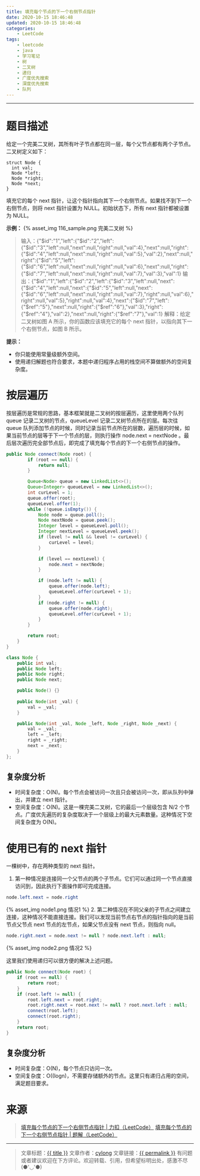 ```yaml
---
title: 填充每个节点的下一个右侧节点指针
date: 2020-10-15 18:46:48
updated: 2020-10-15 18:46:48
categories:
    - LeetCode
tags:
    - leetcode
    - java
    - 学习笔记
    - 树
    - 二叉树
    - 递归
    - 广度优先搜索
    - 深度优先搜索
    - 队列
---
```

---

# 题目描述

给定一个完美二叉树，其所有叶子节点都在同一层，每个父节点都有两个子节点。二叉树定义如下：
```
struct Node {
  int val;
  Node *left;
  Node *right;
  Node *next;
}
```
填充它的每个 next 指针，让这个指针指向其下一个右侧节点。如果找不到下一个右侧节点，则将 next 指针设置为 NULL。初始状态下，所有 next 指针都被设置为 NULL。

**示例：**
{% asset_img 116_sample.png 完美二叉树 %}

> 输入：{"$id":"1","left":{"$id":"2","left":{"$id":"3","left":null,"next":null,"right":null,"val":4},"next":null,"right":{"$id":"4","left":null,"next":null,"right":null,"val":5},"val":2},"next":null,"right":{"$id":"5","left":{"$id":"6","left":null,"next":null,"right":null,"val":6},"next":null,"right":{"$id":"7","left":null,"next":null,"right":null,"val":7},"val":3},"val":1}
> 输出：{"$id":"1","left":{"$id":"2","left":{"$id":"3","left":null,"next":{"$id":"4","left":null,"next":{"$id":"5","left":null,"next":{"$id":"6","left":null,"next":null,"right":null,"val":7},"right":null,"val":6},"right":null,"val":5},"right":null,"val":4},"next":{"$id":"7","left":{"$ref":"5"},"next":null,"right":{"$ref":"6"},"val":3},"right":{"$ref":"4"},"val":2},"next":null,"right":{"$ref":"7"},"val":1}
> 解释：给定二叉树如图 A 所示，你的函数应该填充它的每个 next 指针，以指向其下一个右侧节点，如图 B 所示。

**提示：**
* 你只能使用常量级额外空间。
* 使用递归解题也符合要求，本题中递归程序占用的栈空间不算做额外的空间复杂度。

<!-- more -->

# 按层遍历

按层遍历是常规的思路，基本框架就是二叉树的按层遍历，这里使用两个队列 queue 记录二叉树的节点，queueLevel 记录二叉树节点所在的层。每次往 queue 队列添加节点的时候，同时记录当前节点所在的层数，遍历层的时候，如果当前节点的层等于下一个节点的层，则执行操作 node.next = nextNode 。最后层次遍历完全部节点后，即完成了填充每个节点的下一个右侧节点的操作。

```java
public Node connect(Node root) {
        if (root == null) {
            return null;
        }

        Queue<Node> queue = new LinkedList<>();
        Queue<Integer> queueLevel = new LinkedList<>();
        int curLevel = 1;
        queue.offer(root);
        queueLevel.offer(1);
        while (!queue.isEmpty()) {
            Node node = queue.poll();
            Node nextNode = queue.peek();
            Integer level = queueLevel.poll();
            Integer nextLevel = queueLevel.peek();
            if (level != null && level != curLevel) {
                curLevel = level;
            }

            if (level == nextLevel) {
                node.next = nextNode;
            }

            if (node.left != null) {
                queue.offer(node.left);
                queueLevel.offer(curLevel + 1);
            }
            if (node.right != null) {
                queue.offer(node.right);
                queueLevel.offer(curLevel + 1);
            }
        }

        return root;
    }
}

class Node {
    public int val;
    public Node left;
    public Node right;
    public Node next;

    public Node() {}
    
    public Node(int _val) {
        val = _val;
    }

    public Node(int _val, Node _left, Node _right, Node _next) {
        val = _val;
        left = _left;
        right = _right;
        next = _next;
    }
};
```

## 复杂度分析

* 时间复杂度：O(N)。每个节点会被访问一次且只会被访问一次，即从队列中弹出，并建立 next 指针。
* 空间复杂度：O(N)。这是一棵完美二叉树，它的最后一个层级包含 N/2 个节点。广度优先遍历的复杂度取决于一个层级上的最大元素数量。这种情况下空间复杂度为 O(N)。

# 使用已有的 next 指针

一棵树中，存在两种类型的 next 指针。

1. 第一种情况是连接同一个父节点的两个子节点。它们可以通过同一个节点直接访问到，因此执行下面操作即可完成连接。
```java
node.left.next = node.right
```
{% asset_img node1.png 情况1 %}
2. 第二种情况在不同父亲的子节点之间建立连接，这种情况不能直接连接。我们可以发现当前节点右节点的指针指向的是当前节点父节点 next 节点的左节点，如果父节点没有 next 节点，则指向 null。
```java
node.right.next = node.next != null ? node.next.left : null;
```
{% asset_img node2.png 情况2 %}

这里我们使用递归可以很方便的解决上述问题。
```java
public Node connect(Node root) {
    if (root == null) {
        return root;
    }
    if (root.left != null) {
        root.left.next = root.right;
        root.right.next = root.next != null ? root.next.left : null;
        connect(root.left);
        connect(root.right);
    }
    return root;
}
```

## 复杂度分析

* 时间复杂度：O(N)，每个节点只访问一次。
* 空间复杂度：O((logn)，不需要存储额外的节点。这里只有递归占用的空间，满足题目要求。

# 来源
> [填充每个节点的下一个右侧节点指针 | 力扣（LeetCode）][1]
> [填充每个节点的下一个右侧节点指针 | 题解（LeetCode）][2]

---

> 文章标题：<a href='{{ permalink }}' title='{{ title }}' >{{ title }}</a>
> 文章作者：[cylong](http://www.cylong.com/about/ "cylong")
> 文章链接：<a href='{{ permalink }}' title='{{ title }}' >{{ permalink }}</a>
> 有问题或者建议欢迎在下方评论。欢迎转载、引用，但希望标明出处，感激不尽(●'◡'●)

[1]: https://leetcode-cn.com/problems/populating-next-right-pointers-in-each-node/ "填充每个节点的下一个右侧节点指针 | 力扣（LeetCode）"
[2]: https://leetcode-cn.com/problems/populating-next-right-pointers-in-each-node/solution/tian-chong-mei-ge-jie-dian-de-xia-yi-ge-you-ce-2-4/ "填充每个节点的下一个右侧节点指针 | 题解（LeetCode）"
